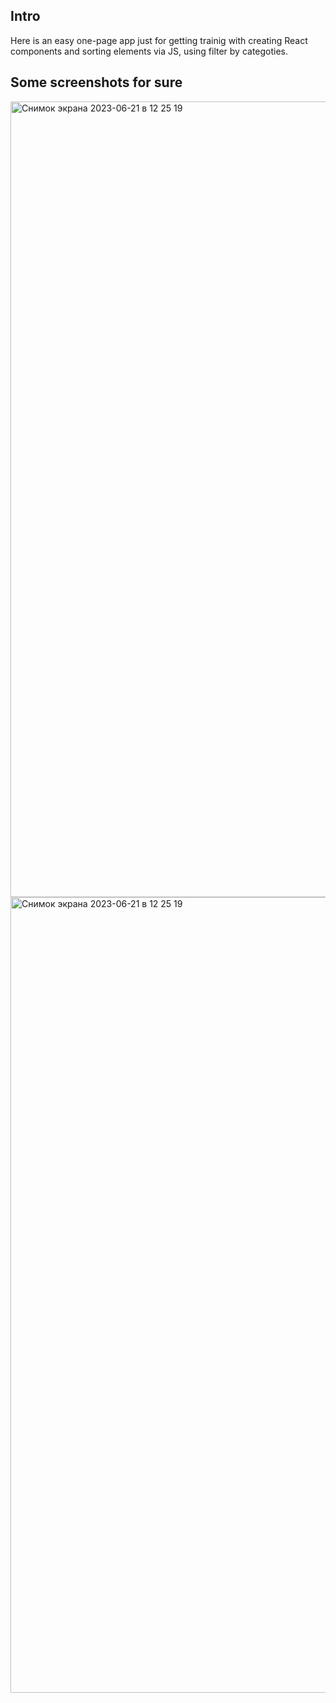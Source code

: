 ## Intro
Here is an easy one-page app just for getting trainig with creating React components and sorting elements via JS, using filter by categoties.  

## Some screenshots for sure
<img width="1273" alt="Снимок экрана 2023-06-21 в 12 25 19" src="https://github.com/commmpotte/menu/assets/95095531/274bce8b-2188-4127-8c68-26ef07ffb2fa">
<img width="1273" alt="Снимок экрана 2023-06-21 в 12 25 19" src="https://github.com/commmpotte/menu/assets/95095531/7ed9484d-3234-489c-9525-b4e46ff7007e">
